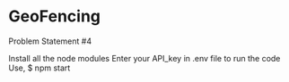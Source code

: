 # GeoFencing
Problem Statement #4

Install all the node modules
Enter your API_key in .env file
to run the code Use,
$ npm start
